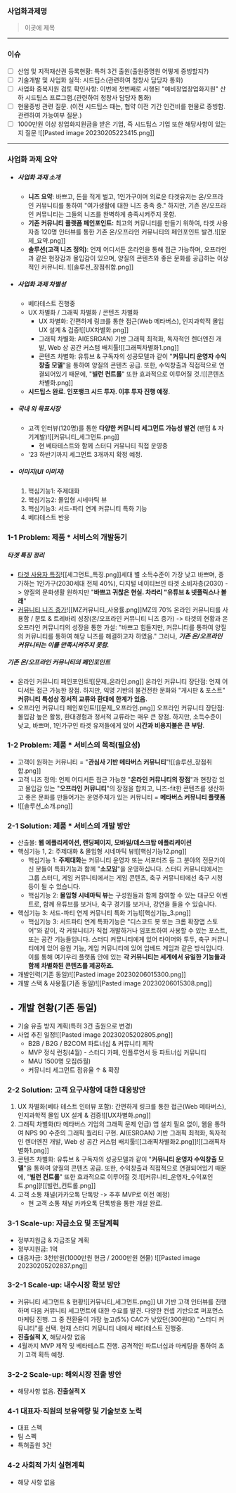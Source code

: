 ### **사업화과제명**
> 이곳에 제목
---
### **이슈**
- [ ] 산업 및 지적재산권 등록현황: 특허 3건 출원(출원증명원 어떻게 증빙할지?)
- [ ] 기술개발 및 사업화 실적: 시드팁스(관련하여 청창사 담당자 통화)
- [ ] 사업화 중복지원 검토 확인사항: 이번에 첫번째로 시행된 "예비창업창업화지원" 산하 시드팁스 프로그램.(관련하여 청창사 담당자 통화)
- [ ] 현물증빙 관련 질문. (이전 시드팁스 때는, 협약 이전 기간 인건비를 현물로 증빙함. 관련하여 가능여부 질문.)
- [ ] 1000만원 이상 창업화지원금을 받은 기업, 즉 시드팁스 기업 또한 해당사항이 있는지 질문 ![[Pasted image 20230205223415.png]]
---
### **사업화 과제 요약**
- ##### 사업화 과재 소개
	- **니즈 요약**: 바쁘고, 돈을 적게 벌고, 1인가구이며 외로운 타겟유저는 온/오프라인 커뮤니티를 통하여 "여가생활에 대한 니즈 충족 중." 하지만, 기존 온/오프라인 커뮤니티는 그들의 니즈를 완벽하게 충족시켜주지 못함.
	- **기존 커뮤니티 플랫폼 페인포인트:** 최고의 커뮤니티를 만들기 위하여, 타겟 사용자층 120명 인터뷰를 통한 기존 온/오프라인 커뮤니티의 페인포인트 발견.![[문제_요약.png]]
	- **솔루션(고객 니즈 정의)**: 언제 어디서든 온라인을 통해 접근 가능하며, 오프라인과 같은 현장감과 몰입감이 있으며, 양질의 콘텐츠와 좋은 문화를 공급하는 이상적인 커뮤니티. ![[솔루션_장점취합.png]]
- ##### 사업화 과제 차별성
	- 베타테스트 진행중
	- UX 차별화 / 그래픽 차별화 / 콘텐츠 차별화
		- UX 차별화: 간편하게 링크를 통한 접근(Web 메타버스), 인지과학적 몰입 UX 설계 & 검증![[UX차별화.png]]
		- 그래픽 차별화: AI(ESRGAN) 기반 그래픽 최적화, 독자적인 렌더엔진 개발, Web 상 공간 커스텀 배치툴![[그래픽차별화1.png]]
		- 콘텐츠 차별화: 유튜브 & 구독자의 성공모델과 같이 "**커뮤니티 운영자 수익창출 모델**"을 통하여 양질의 콘텐츠 공급. 또한, 수익창출과 직접적으로 연결되어있기 때문에, "**빌런 컨트롤**" 또한 효과적으로 이루어질 것.![[콘텐츠 차별화.png]]
	- **시드팁스 완료. 인포뱅크 시드 투자. 이후 투자 진행 예정.**
- ##### 국내 외 목표시장
	- 고객 인터뷰(120명)를 통한 **다양한 커뮤니티 세그먼트 가능성 발견** (팬덤 & 자기계발)![[커뮤니티_세그먼트.png]]
		- 현 베타테스트와 함께 스터디 커뮤니티 직접 운영중
	- '23 하반기까지 세그먼트 3개까지 확정 예정.
- ##### 이미지(UI 이미지)
	1. 핵심기능1: 주제대화
	2. 핵심기능2: 몰입형 시네마틱 뷰
	3. 핵심기능3: 서드-파티 연계 커뮤니티 특화 기능
	4. 베타테스트 반응

### **1-1 Problem: 제품 * 서비스의 개발동기**
##### 타겟 특징 정리
- <u>타겟 사용자 특징</u>![[세그먼트_특징.png]]세대 별 소득수준이 가장 낮고 바쁘며, 증가하는 1인가구(2030세대 전체 40%), 디지털 네이티브인 타겟 소비자층(2030) -> 양질의 문화생활 원하지만 "**바쁘고 귀찮은 현실. 차라리 "유튜브 & 넷플릭스나 볼래**"
- <u>커뮤니티 니즈 증가</u>![[MZ커뮤니티_사용률.png]]MZ의 70% 온라인 커뮤니티를 사용함 / 문토 & 트레바리 성장(온/오프라인 커뮤니티 니즈 증가) -> 타겟의 현황과 온오프라인 커뮤니티의 성장을 통한 가설: "바쁘고 힘들지만, 커뮤니티를 통하여 양질의 커뮤니티를 통하여 해당 니즈를 해결하고자 하였음." 그러나, ***기존 온/오프라인 커뮤니티는 이를 만족시켜주지 못함.***
##### 기존 온/오프라인 커뮤니티의 페인포인트
- 온라인 커뮤니티 페인포인트![[문제_온라인.png]]
	온라인 커뮤니티 장단점: 언제 어디서든 접근 가능한 장점. 하지만, 익명 기반의 불건전한 문화와 "게시판 & 포스트" **커뮤니티 특성상 정서적 교류와 환대에 한계가 있음.**
- 오프라인 커뮤니티 페인포인트![[문제_오프라인.png]]
	오프라인 커뮤니티 장단점: 몰입감 높은 활동, 환대경험과 정서적 교류라는 매우 큰 장점. 하지만, 소득수준이 낮고, 바쁘며, 1인가구인 타겟 유저들에게 있어 **시간과 비용지불은 큰 부담**.
### **1-2 Problem: 제품 * 서비스의 목적(필요성)**
- 고객이 원하는 커뮤니티 = "**관심사 기반 메타버스 커뮤니티**"![[솔루션_장점취합.png]]
- 고객 니즈 정의: 언제 어디서든 접근 가능한 "**온라인 커뮤니티의 장점**"과 현장감 있고 몰입감 있는 "**오프라인 커뮤니티**"의 장점을 합치고, 니즈-fit한 콘텐츠를 생산하고 좋은 문화를 만들어가는 운영주체가 있는 커뮤니티 = **메타버스 커뮤니티 플랫폼**
- ![[솔루션_소개.png]]
### **2-1 Solution: 제품 * 서비스의 개발 방안**
- 산출물: **웹 에플리케이션, 랜딩페이지, 모바일/데스크탑 애플리케이션**
- 핵심기능 1, 2: 주제대화 & 몰입형 시네마틱 뷰![[핵심기능12.png]]
	- 핵심기능 1: **주제대화**는 커뮤니티 운영자 또는 서포터즈 등 그 분야의 전문가이신 분들이 특화기능과 함께 "**소모임**"을 운영하십니다. 스터디 커뮤니티에서는 그룹 스터디, 게임 커뮤니티에서는 게임 콘텐츠, 축구 커뮤니티에선 축구 시청 등이 될 수 있습니다.
	- 핵심기능 2: **몰입형 시네마틱 뷰**는 구성원들과 함께 참여할 수 있는 대규모 이벤트로, 함께 유튜브를 보거나, 축구 경기를 보거나, 강연을 들을 수 있습니다.
- 핵심기능 3: 서드-파티 연계 커뮤니티 특화 기능![[핵심기능_3.png]]
	- 핵심기능 3: 서드파티 연계 특화기능은 "디스코드 봇 또는 크롬 확장앱 스토어"와 같이, 각 커뮤니티가 직접 개발하거나 임포트하여 사용할 수 있는 포스트, 또는 공간 기능들입니다. 스터디 커뮤니티에게 있어 타이머와 투두, 축구 커뮤니티에게 있어 응원 기능, 게임 커뮤니티에 있어 임베드 게임과 같은 방식입니다. 이를 통해 여기우리 플랫폼 안에 있는 **각 커뮤니티는 세계에서 유일한 기능들과 함께 차별화된 콘텐츠를 제공하죠.**
- 개발인력(기존 동일)![[Pasted image 20230206015300.png]]
- 개발 스택 & 사용툴(기존 동일)![[Pasted image 20230206015308.png]]
- 개발 현황(기존 동일)
	- 
- 기술 유출 방지 계획(특허 3건 출원으로 변경)
- 사업 추진 일정![[Pasted image 20230205202805.png]]
	- B2B / B2G / B2COM 파트너십 & 커뮤니티 제작
	- MVP 정식 런칭(4월) - 스터디 카페, 인플루언서 등 파트너십 커뮤니티
	- MAU 1500명 모집(5월)
	- 커뮤니티 세그먼트 점유율 ↑ & 확장
### **2-2 Solution: 고객 요구사항에 대한 대응방안**
1. UX 차별화(베타 테스트 인터뷰 포함): 간편하게 링크를 통한 접근(Web 메타버스), 인지과학적 몰입 UX 설계 & 검증![[UX차별화.png]]
2. 그래픽 차별화(타 메타버스 기업의 그래픽 문제 언급) 앱 설치 필요 없이, 웹을 통하여 NPS 90 수준의 그래픽 퀄리티 구현. AI(ESRGAN) 기반 그래픽 최적화, 독자적인 렌더엔진 개발, Web 상 공간 커스텀 배치툴![[그래픽차별화2.png]]![[그래픽차별화1.png]]
3. 콘텐츠 차별화: 유튜브 & 구독자의 성공모델과 같이 "**커뮤니티 운영자 수익창출 모델**"을 통하여 양질의 콘텐츠 공급. 또한, 수익창출과 직접적으로 연결되어있기 때문에, "**빌런 컨트롤**" 또한 효과적으로 이루어질 것.![[커뮤니티_운영자_수익포인트.png]]![[빌런_컨트롤.png]]
4. 고객 소통 채널(카카오톡 단톡방 -> 추후 MVP로 이전 예정)
	- 현 고객 소통 채널 카카오톡 단톡방을 통한 개설 완료.
### **3-1 Scale-up: 자금소요 및 조달계획**
- 정부지원금 & 자금조달 계획
- 정부지원금: 1억
- 대응자금: 3천만원(1000만원 현금 / 2000만원 현물)
![[Pasted image 20230205202837.png]]
### **3-2-1 Scale-up: 내수시장 확보 방안**
- 커뮤니티 세그먼트 & 현황![[커뮤니티_세그먼트.png]]
	UI 기반 고객 인터뷰를 진행하며 다음 커뮤니티 세그먼트에 대한 수요를 발견. 다양한 컨셉 기반으로 퍼포먼스 마케팅 진행. 그 중 전환율이 가장 높고(5%) CAC가 낮았던(300원대) "스터디 커뮤니티"를 선택. 현재 스터디 커뮤니티 내에서 베타테스트 진행중.
- **진출실적 X**, 해당사항 없음
- 4월까지 MVP 제작 및 베타테스트 진행. 공격적인 파트너십과 마케팅을 통하여 초기 고객 획득 예정.
### **3-2-2 Scale-up: 해외시장 진출 방안**
- 해당사항 없음. **진출실적 X**
### **4-1 대표자·직원의 보유역량 및 기술보호 노력**
- 대표 스펙
- 팀 스펙
- 특허출원 3건
### **4-2 사회적 가치 실현계획**
- 해당 사항 없음